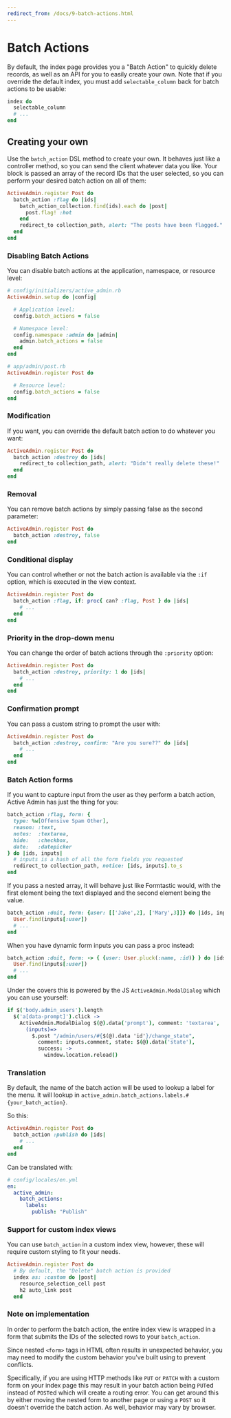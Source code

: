 ```yaml
---
redirect_from: /docs/9-batch-actions.html
---
```


# Batch Actions

By default, the index page provides you a "Batch Action" to quickly delete records,
as well as an API for you to easily create your own. Note that if you override the
default index, you must add `selectable_column` back for batch actions to be usable:

```ruby
index do
  selectable_column
  # ...
end
```

## Creating your own

Use the `batch_action` DSL method to create your own. It behaves just like a
controller method, so you can send the client whatever data you like. Your block
is passed an array of the record IDs that the user selected, so you can perform
your desired batch action on all of them:

```ruby
ActiveAdmin.register Post do
  batch_action :flag do |ids|
    batch_action_collection.find(ids).each do |post|
      post.flag! :hot
    end
    redirect_to collection_path, alert: "The posts have been flagged."
  end
end
```

### Disabling Batch Actions

You can disable batch actions at the application, namespace, or resource level:

```ruby
# config/initializers/active_admin.rb
ActiveAdmin.setup do |config|

  # Application level:
  config.batch_actions = false

  # Namespace level:
  config.namespace :admin do |admin|
    admin.batch_actions = false
  end
end

# app/admin/post.rb
ActiveAdmin.register Post do

  # Resource level:
  config.batch_actions = false
end
```

### Modification

If you want, you can override the default batch action to do whatever you want:

```ruby
ActiveAdmin.register Post do
  batch_action :destroy do |ids|
    redirect_to collection_path, alert: "Didn't really delete these!"
  end
end
```

### Removal

You can remove batch actions by simply passing false as the second parameter:

```ruby
ActiveAdmin.register Post do
  batch_action :destroy, false
end
```

### Conditional display

You can control whether or not the batch action is available via the `:if`
option, which is executed in the view context.

```ruby
ActiveAdmin.register Post do
  batch_action :flag, if: proc{ can? :flag, Post } do |ids|
    # ...
  end
end
```

### Priority in the drop-down menu

You can change the order of batch actions through the `:priority` option:

```ruby
ActiveAdmin.register Post do
  batch_action :destroy, priority: 1 do |ids|
    # ...
  end
end
```

### Confirmation prompt

You can pass a custom string to prompt the user with:

```ruby
ActiveAdmin.register Post do
  batch_action :destroy, confirm: "Are you sure??" do |ids|
    # ...
  end
end
```

### Batch Action forms

If you want to capture input from the user as they perform a batch action,
Active Admin has just the thing for you:

```ruby
batch_action :flag, form: {
  type: %w[Offensive Spam Other],
  reason: :text,
  notes:  :textarea,
  hide:   :checkbox,
  date:   :datepicker
} do |ids, inputs|
  # inputs is a hash of all the form fields you requested
  redirect_to collection_path, notice: [ids, inputs].to_s
end
```

If you pass a nested array, it will behave just like Formtastic would, with the first
element being the text displayed and the second element being the value.

```ruby
batch_action :doit, form: {user: [['Jake',2], ['Mary',3]]} do |ids, inputs|
  User.find(inputs[:user])
  # ...
end
```

When you have dynamic form inputs you can pass a proc instead:

```ruby
batch_action :doit, form: -> { {user: User.pluck(:name, :id)} } do |ids, inputs|
  User.find(inputs[:user])
  # ...
end
```

Under the covers this is powered by the JS `ActiveAdmin.ModalDialog` which you
can use yourself:

```coffee
if $('body.admin_users').length
  $('a[data-prompt]').click ->
    ActiveAdmin.ModalDialog $(@).data('prompt'), comment: 'textarea',
      (inputs)=>
        $.post "/admin/users/#{$(@).data 'id'}/change_state",
          comment: inputs.comment, state: $(@).data('state'),
          success: ->
            window.location.reload()
```

### Translation

By default, the name of the batch action will be used to lookup a label for the
menu. It will lookup in `active_admin.batch_actions.labels.#{your_batch_action}`.

So this:

```ruby
ActiveAdmin.register Post do
  batch_action :publish do |ids|
    # ...
  end
end
```

Can be translated with:

```yaml
# config/locales/en.yml
en:
  active_admin:
    batch_actions:
      labels:
        publish: "Publish"
```

### Support for custom index views

You can use `batch_action` in a custom index view, however, these will require custom styling to fit your needs.

```ruby
ActiveAdmin.register Post do
  # By default, the "Delete" batch action is provided
  index as: :custom do |post|
    resource_selection_cell post
    h2 auto_link post
  end
```

### Note on implementation

In order to perform the batch action, the entire index view is
wrapped in a form that submits the IDs of the selected rows to your `batch_action`.

Since nested `<form>` tags in HTML often results in unexpected behavior, you
may need to modify the custom behavior you've built using to prevent conflicts.

Specifically, if you are using HTTP methods like `PUT` or `PATCH` with a custom
form on your index page this may result in your batch action being `PUT`ed
instead of `POST`ed which will create a routing error. You can get around this
by either moving the nested form to another page or using a `POST` so it doesn't
override the batch action. As well, behavior may vary by browser.
